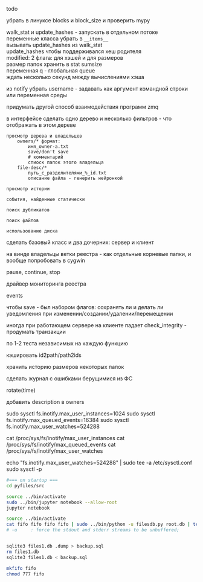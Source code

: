 todo

убрать в линуксе blocks и block_size и проверить mypy

walk_stat и update_hashes - запускать в отдельном потоке  
	переменные класса убрать в `__items__`  
	вызывать update_hashes из walk_stat  
	update_hashes чтобы поддерживался хеш родителя  
	modified: 2 флага: для хэшей и для размеров  
	размер папок хранить в stat sumsize  
	переменная q - глобальная queue  
	ждать несколько секунд между вычислениями хэша  

из notify убрать username - задавать как аргумент командной строки или переменная среды

придумать другой способ взаимодействия программ
    zmq

в интерфейсе сделать одно дерево и несколько фильтров - что отображать в этом дереве

    просмотр дерева и владельцев
        owners/* формат: 
            имя_owner-a.txt
            save/don't save
            # комментарий
            спиоск папок этого владельца
        file-desc/*
            путь_с_разделителями_%_id.txt
            описание файла - генерить нейронкой

    просмотр истории

    события, найденные статически

    поиск дубликатов

    поиск файлов

    использование диска

сделать базовый класс и два дочерних: сервер и клиент

на винде 
	владельцы
	ветки реестра - как отдельные корневые папки, и вообще попробовать в cygwin

pause, continue, stop

драйвер мониторинга реестра

events

чтобы save - был набором флагов: сохранять ли и делать ли уведомления при изменении/создании/удалении/перемещении

иногда при работающем сервере на клиенте падает check_integrity - продумать транзакции

по 1-2 теста независимых на каждую функцию

кэшировать id2path/path2ids

хранить историю размеров некоторых папок

сделать журнал с ошибками берущимися из ФС

rotate(time)

добавить description в owners

sudo sysctl fs.inotify.max_user_instances=1024
sudo sysctl fs.inotify.max_queued_events=16384
sudo sysctl fs.inotify.max_user_watches=524288

cat /proc/sys/fs/inotify/max_user_instances
cat /proc/sys/fs/inotify/max_queued_events
cat /proc/sys/fs/inotify/max_user_watches

echo "fs.inotify.max_user_watches=524288" | sudo tee -a /etc/sysctl.conf
sudo sysctl -p

```bash
#=== on startup ===
cd pyfiles/src

source ../bin/activate
sudo ../bin/jupyter notebook --allow-root
jupyter notebook

source ../bin/activate
cat fifo fifo fifo fifo | sudo ../bin/python -u filesdb.py root.db | tee -a root.log 
# -u     : force the stdout and stderr streams to be unbuffered;


sqlite3 files1.db .dump > backup.sql
rm files1.db 
sqlite3 files1.db < backup.sql

mkfifo fifo
chmod 777 fifo
```

